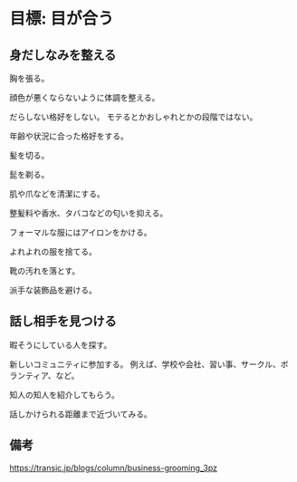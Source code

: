 # 目標: 目が合う

## 身だしなみを整える

胸を張る。

顔色が悪くならないように体調を整える。

だらしない格好をしない。
モテるとかおしゃれとかの段階ではない。

年齢や状況に合った格好をする。

髪を切る。

髭を剃る。

肌や爪などを清潔にする。

整髪料や香水、タバコなどの匂いを抑える。

フォーマルな服にはアイロンをかける。

よれよれの服を捨てる。

靴の汚れを落とす。

派手な装飾品を避ける。

## 話し相手を見つける

暇そうにしている人を探す。

新しいコミュニティに参加する。
例えば、学校や会社、習い事、サークル、ボランティア、など。

知人の知人を紹介してもらう。

話しかけられる距離まで近づいてみる。

## 備考

https://transic.jp/blogs/column/business-grooming_3pz
